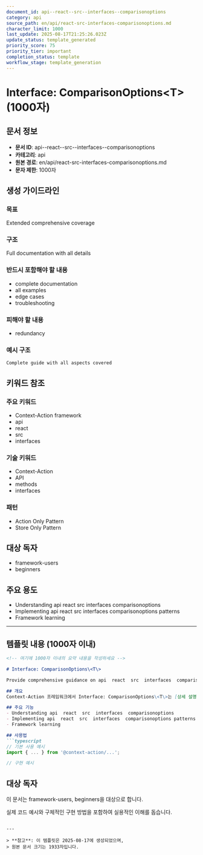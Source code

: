 ```yaml
---
document_id: api--react--src--interfaces--comparisonoptions
category: api
source_path: en/api/react-src-interfaces-comparisonoptions.md
character_limit: 1000
last_update: 2025-08-17T21:25:26.023Z
update_status: template_generated
priority_score: 75
priority_tier: important
completion_status: template
workflow_stage: template_generation
---
```


# Interface: ComparisonOptions\<T\> (1000자)

## 문서 정보
- **문서 ID**: api--react--src--interfaces--comparisonoptions
- **카테고리**: api
- **원본 경로**: en/api/react-src-interfaces-comparisonoptions.md
- **문자 제한**: 1000자

## 생성 가이드라인

### 목표
Extended comprehensive coverage

### 구조
Full documentation with all details

### 반드시 포함해야 할 내용
- complete documentation
- all examples
- edge cases
- troubleshooting

### 피해야 할 내용  
- redundancy

### 예시 구조
```
Complete guide with all aspects covered
```

## 키워드 참조

### 주요 키워드
- Context-Action framework
- api
- react
- src
- interfaces

### 기술 키워드
- Context-Action
- API
- methods
- interfaces

### 패턴
- Action Only Pattern
- Store Only Pattern

## 대상 독자
- framework-users
- beginners

## 주요 용도
- Understanding api  react  src  interfaces  comparisonoptions
- Implementing api  react  src  interfaces  comparisonoptions patterns
- Framework learning

---

## 템플릿 내용 (1000자 이내)

```markdown
<!-- 여기에 1000자 이내의 요약 내용을 작성하세요 -->

# Interface: ComparisonOptions\<T\>

Provide comprehensive guidance on api  react  src  interfaces  comparisonoptions

## 개요
Context-Action 프레임워크에서 Interface: ComparisonOptions\<T\>는 [상세 설명]의 역할을 담당합니다.

## 주요 기능
- Understanding api  react  src  interfaces  comparisonoptions
- Implementing api  react  src  interfaces  comparisonoptions patterns
- Framework learning

## 사용법
```typescript
// 기본 사용 예시
import { ... } from '@context-action/...';

// 구현 예시
```

## 대상 독자
이 문서는 framework-users, beginners을 대상으로 합니다.

실제 코드 예시와 구체적인 구현 방법을 포함하여 실용적인 이해를 돕습니다.
```

---

> **참고**: 이 템플릿은 2025-08-17에 생성되었으며, 
> 원본 문서 크기는 1933자입니다.
